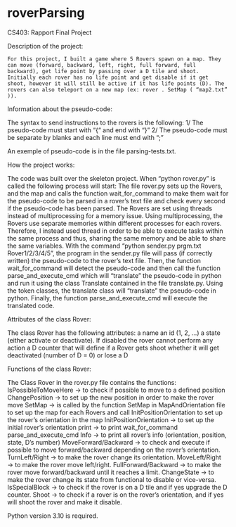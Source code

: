 # roverParsing
CS403: Rapport Final Project




Description of the project:

	For this project, I built a game where 5 Rovers spawn on a map. They can move (forward, backward, left, right, full forward, full backward), get life point by passing over a D tile and shoot. Initially each rover has no life point and get disable if it get shoot, however it will still be active if it has life points (D). The rovers can also teleport on a new map (ex: rover . SetMap ( “map2.txt” )). 

Information about the pseudo-code:

The syntax to send instructions to the rovers is the following:
1/ The pseudo-code must start with “{“ and end with “}”
2/ The pseudo-code must be separate by blanks and each line must end with “;”

An exemple of pseudo-code is in the file parsing-tests.txt.

How the project works:

The code was built over the skeleton project. When “python rover.py” is called the following process will start:
The file rover.py sets up the Rovers, and the map and calls the function  wait_for_command to make them wait for the pseudo-code to be parsed in a rover’s text file and check every second if the pseudo-code has been parsed. The Rovers are set using threads instead of multiprocessing for a memory issue. Using multiprocessing, the Rovers use separate memories within different processes for each rovers. Therefore, I instead used thread in order to be able to execute tasks within the same process and thus, sharing the same memory and be able to share the same variables. 
With the command “python sender.py prgm.txt Rover1/2/3/4/5”, the program in the sender.py file will pass (if correctly written) the pseudo-code to the rover’s text file.
Then, the function wait_for_command will detect the pseudo-code and then call the function parse_and_execute_cmd which will “translate” the pseudo-code in python and run it using the class Translate contained in the file translate.py.
Using the token classes, the translate class will “translate” the pseudo-code in python.
Finally, the function parse_and_execute_cmd will execute the translated code.




Attributes of the class Rover:

The class Rover has the following attributes:
a name
an id (1, 2, …)
a state (either activate or deactivate). If disabled the rover cannot perform any action
a D counter that will define if a Rover gets shoot whether it will get deactivated (number of D = 0) or lose a D


Functions of the class Rover:

The Class Rover in the rover.py file contains the functions:
IsPossibleToMoveHere → to check if possible to move to a defined position
ChangePosition → to set up the new position in order to make the rover move
SetMap → is called by the function SetMap in MapAndOrientation file to set up the map for each Rovers and call InitPositionOrientation to set up the rover’s orientation in the map
InitPositionOrientation → to set up the initial rover’s orientation
print → to print 
wait_for_command
parse_and_execute_cmd
Info → to print all rover’s info (orientation, position, state, D’s number)
MoveForward/Backward → to check and execute if possible to move forward/backward depending on the rover’s orientation.
TurnLeft/Right → to make the rover change its orientation.
MoveLeft/Right → to make the rover move left/right.
FullForward/Backward → to make the rover move forward/backward until it reaches a limit.
ChangeState → to make the rover change its state from functional to disable or vice-versa.
IsSpecialBlock → to check if the rover is on a D tile and if yes upgrade the D counter.
Shoot → to check if a rover is on the rover’s orientation, and if yes will shoot the rover and make it disable.

 
Python version 3.10 is required.

